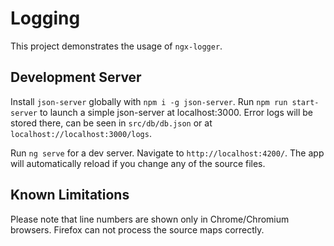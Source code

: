 # Logging

This project demonstrates the usage of `ngx-logger`.

## Development Server

Install `json-server` globally with `npm i -g json-server`. Run `npm run start-server` to launch a simple json-server at localhost:3000. Error logs will be stored there, can be seen in `src/db/db.json` or at `localhost://localhost:3000/logs`.

Run `ng serve` for a dev server. Navigate to `http://localhost:4200/`. The app will automatically reload if you change any of the source files.

## Known Limitations

Please note that line numbers are shown only in Chrome/Chromium browsers. Firefox can not process the source maps correctly.